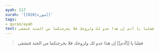 ```yaml
---
ayah: 117
surah: '[[020|سورة]]'
tags:
- quran/ayah
text: فقلنا يا آدم إن هذا عدو لك ولزوجك فلا يخرجنكما من الجنة فتشقى
---
```

> فقلنا يا [[آدم]] إن هذا عدو لك ولزوجك فلا يخرجنكما من الجنة فتشقى
